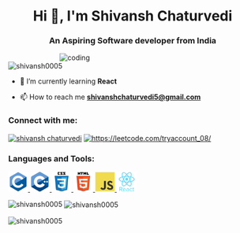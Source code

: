 <h1 align="center">Hi 👋, I'm Shivansh Chaturvedi</h1>
<h3 align="center">An Aspiring Software developer from India</h3>
<img align="right"alt="coding"width="400"src="https://user-images.githubusercontent.com/55389276/140866485-8fb1c876-9a8f-4d6a-98dc-08c4981eaf70.gif">
<p align="left"> <img src="https://komarev.com/ghpvc/?username=shivansh0005&label=Profile%20views&color=0e75b6&style=flat" alt="shivansh0005" /> </p>



- 🌱 I’m currently learning **React**

- 📫 How to reach me **shivanshchaturvedi5@gmail.com**

<h3 align="left">Connect with me:</h3>
<p align="left">
<a href="https://linkedin.com/in/shivansh chaturvedi" target="blank"><img align="center" src="https://raw.githubusercontent.com/rahuldkjain/github-profile-readme-generator/master/src/images/icons/Social/linked-in-alt.svg" alt="shivansh chaturvedi" height="30" width="40" /></a>
<a href="https://www.leetcode.com/https://leetcode.com/tryaccount_08/" target="blank"><img align="center" src="https://raw.githubusercontent.com/rahuldkjain/github-profile-readme-generator/master/src/images/icons/Social/leet-code.svg" alt="https://leetcode.com/tryaccount_08/" height="30" width="40" /></a>
</p>

<h3 align="left">Languages and Tools:</h3>
<p align="left"> <a href="https://www.cprogramming.com/" target="_blank" rel="noreferrer"> <img src="https://raw.githubusercontent.com/devicons/devicon/master/icons/c/c-original.svg" alt="c" width="40" height="40"/> </a> <a href="https://www.w3schools.com/cpp/" target="_blank" rel="noreferrer"> <img src="https://raw.githubusercontent.com/devicons/devicon/master/icons/cplusplus/cplusplus-original.svg" alt="cplusplus" width="40" height="40"/> </a> <a href="https://www.w3schools.com/css/" target="_blank" rel="noreferrer"> <img src="https://raw.githubusercontent.com/devicons/devicon/master/icons/css3/css3-original-wordmark.svg" alt="css3" width="40" height="40"/> </a> <a href="https://www.w3.org/html/" target="_blank" rel="noreferrer"> <img src="https://raw.githubusercontent.com/devicons/devicon/master/icons/html5/html5-original-wordmark.svg" alt="html5" width="40" height="40"/> </a> <a href="https://developer.mozilla.org/en-US/docs/Web/JavaScript" target="_blank" rel="noreferrer"> <img src="https://raw.githubusercontent.com/devicons/devicon/master/icons/javascript/javascript-original.svg" alt="javascript" width="40" height="40"/> </a> <a href="https://reactjs.org/" target="_blank" rel="noreferrer"> <img src="https://raw.githubusercontent.com/devicons/devicon/master/icons/react/react-original-wordmark.svg" alt="react" width="40" height="40"/> </a> </p>

<p><img align="left" src="https://github-readme-stats.vercel.app/api/top-langs?username=shivansh0005&show_icons=true&locale=en&layout=compact" alt="shivansh0005" /></p>

<p>&nbsp;<img align="center" src="https://github-readme-stats.vercel.app/api?username=shivansh0005&show_icons=true&locale=en" alt="shivansh0005" /></p>

<p><img align="center" src="https://github-readme-streak-stats.herokuapp.com/?user=shivansh0005&" alt="shivansh0005" /></p>

